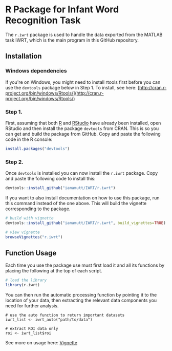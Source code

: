 # R Package for Infant Word Recognition Task

The `r.iwrt` package is used to handle the data exported from the MATLAB task IWRT, which is the main program in this GitHub repository.

## Installation

### Windows dependencies

If you're on Windows, you might need to install rtools first before you can use the `devtools` package below in Step 1. To install, see here: [http://cran.r-project.org/bin/windows/Rtools/](http://cran.r-project.org/bin/windows/Rtools/)

### Step 1.

First, assuming that both [R](http://www.r-project.org/) and [RStudio](http://www.rstudio.com/) have already been installed, open RStudio and then install the package `devtools` from CRAN. This is so you can get and build the package from GitHub. Copy and paste the following code in the R console:

```r
install.packages("devtools")
```

### Step 2.

Once `devtools` is installed you can now install the `r.iwrt` package. Copy and paste the following code to install this:

```r
devtools::install_github("iamamutt/IWRT/r.iwrt")
```

If you want to also install documentation on how to use this package, run this command instead of the one above. This will build the vignette corresponding to the package.

```r
# build with vignette
devtools::install_github("iamamutt/IWRT/r.iwrt", build_vignettes=TRUE)

# view vignette
browseVignettes("r.iwrt")
```

## Function Usage

Each time you use the package use must first load it and all its functions by placing the following at the top of each script.

```r
# load the library
library(r.iwrt)
```

You can then run the automatic processing function by pointing it to the location of your data, then extracting the relevant data components you need for further analysis.

```
# use the auto function to return important datasets
iwrt_list <- iwrt_auto("path/to/data")

# extract ROI data only
roi <- iwrt_list$roi
```

See more on usage here: [Vignette](https://github.com/iamamutt/IWRT/blob/master/r.iwrt/vignettes/main-vignette.Rmd)
